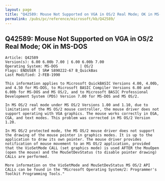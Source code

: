 ```yaml
---
layout: page
title: "Q42589: Mouse Not Supported on VGA in OS/2 Real Mode; OK in MS-DOS"
permalink: /pubs/pc/reference/microsoft/kb/Q42589/
---
```


## Q42589: Mouse Not Supported on VGA in OS/2 Real Mode; OK in MS-DOS

	Article: Q42589
	Version(s): 6.00 6.00b 7.00 | 6.00 6.00b 7.00
	Operating System: MS-DOS          | OS/2
	Flags: ENDUSER | SR# S890222-67 B_QuickBas
	Last Modified: 2-FEB-1990
	
	This information applies to Microsoft QuickBASIC Versions 4.00, 4.00b,
	and 4.50 for MS-DOS, to Microsoft BASIC Compiler Versions 6.00 and
	6.00b for MS-DOS and MS OS/2, and to Microsoft BASIC Professional
	Development System (PDS) Version 7.00 for MS-DOS and MS OS/2.
	
	In MS OS/2 real mode under MS OS/2 Versions 1.00 and 1.10, due to
	limitations of the MS OS/2 mouse controller, the mouse driver does not
	support operating with VGA graphics. The mouse works correctly in EGA,
	CGA, and text modes. This problem was corrected in MS OS/2 Version
	1.20.
	
	In MS OS/2 protected mode, the MS OS/2 mouse driver does not support
	the drawing of the mouse pointer in graphics modes. It is up to the
	application to draw its own pointer. The mouse driver provides
	notification of mouse movement to an MS OS/2 application, provided
	that the VioSetMode CALL (set graphics mode) is used AFTER the MouOpen
	(open the mouse) and the MouSetDevStatus (to disable pointer drawing)
	CALLs are performed.
	
	More information on the VioSetMode and MouSetDevStatus MS OS/2 API
	CALLs can be found in the "Microsoft Operating System/2: Programmer's
	Toolkit Programming Tools."
